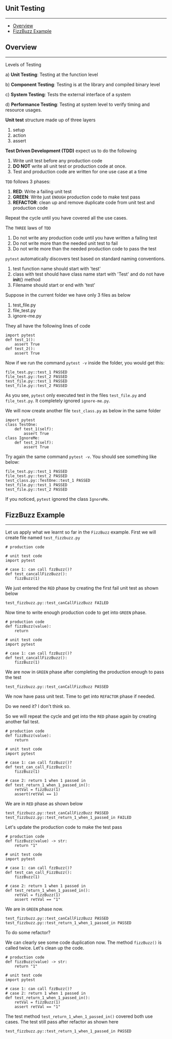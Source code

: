## Unit Testing
***
- [Overview](#overview)
- [FizzBuzz Example](#fizzbuzz-example)

## Overview
***

Levels of Testing

a) **Unit Testing**: Testing at the function level

b) **Component Testing**: Testing is at the library and compiled binary level

c) **System Testing**: Tests the external interface of a system

d) **Performance Testing**: Testing at system level to verify timing and resource usages.

**Unit test** structure made up of three layers

  1) setup
  2) action
  3) assert

**Test Driven Development (TDD)** expect us to do the following

  1) Write unit test before any production code
  2) **DO NOT** write all unit test or production code at once.
  3) Test and production code are written for one use case at a time

`TDD` follows 3 phases:

  1) **RED**: Write a failing unit test
  2) **GREEN**: Write just `ENOUGH` production code to make test pass
  3) **REFACTOR**: clean up and remove duplicate code from unit test and production code

Repeat the cycle until you have covered all the use cases.

The `THREE` laws of `TDD`

  1) Do not write any production code until you have written a failing test
  2) Do not write more than the needed unit test to fail
  3) Do not write more than the needed production code to pass the test
     
`pytest` automatically discovers test based on standard naming conventions.

  1) test function name should start with 'test'
  2) class with test should have class name start with 'Test' and do not have __init__() method
  3) Filename should start or end with 'test'

Suppose in the current folder we have only 3 files as below

  1) test_file.py
  2) file_test.py
  3) ignore-me.py

They all have the following lines of code

    import pytest
    def test_1():
        assert True
    def test_2():
        assert True

Now if we run the command `pytest -v` inside the folder, you would get this:

    file_test.py::test_1 PASSED
    file_test.py::test_2 PASSED
    test_file.py::test_1 PASSED
    test_file.py::test_2 PASSED

As you see, `pytest` only executed test in the files `test_file.py` and `file_test.py`. It completely ignored `ignore-me.py`.

We will now create another file `test_class.py` as below in the same folder

    import pytest
    class TestOne:
        def test_1(self):
            assert True
    class IgnoreMe:
        def test_2(self):
            assert True

Try again the same command `pytest -v`. You should see something like below:

    file_test.py::test_1 PASSED
    file_test.py::test_2 PASSED
    test_class.py::TestOne::test_1 PASSED
    test_file.py::test_1 PASSED
    test_file.py::test_2 PASSED

If you noticed, `pytest` ignored the class `IgnoreMe`.

## FizzBuzz Example
***

Let us apply what we learnt so far in the `FizzBuzz` example. First we will create file named `test_fizzbuzz.py`

    # production code

    # unit test code
    import pytest

    # case 1: can call fzzBuzz()?
    def test_cancallFizzBuzz():
        fizzBuzz(1)

We just entered the `RED` phase by creating the first fail unit test as shown below

    test_fizzbuzz.py::test_canCallFizzBuzz FAILED

Now time to write enough production code to get into `GREEN` phase.

    # production code
    def fizzBuzz(value):
        return

    # unit test code
    import pytest

    # case 1: can call fzzBuzz()?
    def test_cancallFizzBuzz():
        fizzBuzz(1)

We are now in `GREEN` phase after completing the production enough to pass the test

    test_fizzbuzz.py::test_canCallFizzBuzz PASSED

We now have pass unit test. Time to get into `REFACTOR` phase if needed.

Do we need it? I don't think so.

So we will repeat the cycle and get into the `RED` phase again by creating another fail test.

    # production code
    def fizzBuzz(value):
        return

    # unit test code
    import pytest

    # case 1: can call fzzBuzz()?
    def test_can_call_FizzBuzz():
        fizzBuzz(1)

    # case 2: return 1 when 1 passed in
    def test_return_1_when_1_passed_in():
        retVal = fizzBuzz(1)
        assert(retVal == 1)

We are in `RED` phase as shown below

    test_fizzbuzz.py::test_canCallFizzBuzz PASSED
    test_fizzbuzz.py::test_return_1_when_1_passed_in FAILED
    
Let's update the production code to make the test pass

    # production code
    def fizzBuzz(value) -> str:
        return "1"

    # unit test code
    import pytest

    # case 1: can call fzzBuzz()?
    def test_can_call_FizzBuzz():
        fizzBuzz(1)

    # case 2: return 1 when 1 passed in
    def test_return_1_when_1_passed_in():
        retVal = fizzBuzz(1)
        assert retVal == "1"

We are in `GREEN` phase now.

    test_fizzbuzz.py::test_canCallFizzBuzz PASSED
    test_fizzbuzz.py::test_return_1_when_1_passed_in PASSED

To do some refactor? 

We can clearly see some code duplication now. The method `fizzBuzz()` is called twice. Let's clean up the code.

    # production code
    def fizzBuzz(value) -> str:
        return "1"

    # unit test code
    import pytest

    # case 1: can call fzzBuzz()?
    # case 2: return 1 when 1 passed in
    def test_return_1_when_1_passed_in():
        retVal = fizzBuzz(1)
        assert retVal == "1"

The test method `test_return_1_when_1_passed_in()` covered both use cases. The test still pass after refactor as shown here

    test_fizzbuzz.py::test_return_1_when_1_passed_in PASSED
